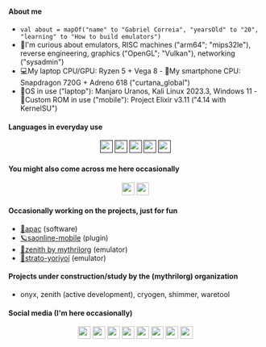 #### About me
* ``` val about = mapOf("name" to "Gabriel Correia", "yearsOld" to "20", "learning" to "How to build emulators") ```
* 🧅I'm curious about emulators, RISC machines ("arm64"; "mips32le"), reverse engineering, graphics ("OpenGL"; "Vulkan"), networking ("sysadmin")
* 💻My laptop CPU/GPU: Ryzen 5 + Vega 8 - 📱My smartphone CPU: Snapdragon 720G + Adreno 618 ("curtana_global")
* 🐧OS in use ("laptop"): Manjaro Uranos, Kali Linux 2023.3, Windows 11 - 🐡Custom ROM in use ("mobile"): Project Elixir v3.11 ("4.14 with KernelSU")

#### Languages in everyday use
<div align="center">
<a href=""><img src="https://img.shields.io/badge/C%2B%2B-00599C?style=for-the-badge&logo=c%2B%2B&logoColor=white" height="25px"></a>
<a href=""><img src="https://img.shields.io/badge/C-00599C?style=for-the-badge&logo=c&logoColor=white" height="25px"></a>
<a href=""><img src="https://img.shields.io/badge/Kotlin-0095D5?&style=for-the-badge&logo=kotlin&logoColor=white" height="25px"></a>
<a href=""><img src="https://img.shields.io/badge/Rust-black?style=for-the-badge&logo=rust&logoColor=#E57324" height="25px"></a>
<a href=""><img src="https://img.shields.io/badge/Python-3776AB.svg?style=for-the-badge&logo=Python&logoColor=white" height="25px"></a>
</div>

#### You might also come across me here occasionally
<div align="center">
<a href="https://leetcode.com/beloncode"><img src="https://img.shields.io/badge/LeetCode-000000?style=for-the-badge&logo=LeetCode&logoColor=#d16c06" height="25px"></a>
<a href="https://tryhackme.com/p/beloncode"><img src="https://img.shields.io/badge/-TryHackMe-%23212C42?style=for-the-badge&logo=tryhackme&logoColor=white" height="25px"></a>
</div>

#### Occasionally working on the projects, just for fun
- [🍙apac](https://github.com/beloncode/apac) (software)
- [🪐saonline-mobile](https://github.com/beloncode/saonline-mobile) (plugin)
- [🧪zenith by mythrilorg](https://github.com/mythrilorg/zenith) (emulator)
- [🗻strato-yoriyoi](https://github.com/beloncode/strato-yoriyoi) (emulator)

#### Projects under construction/study by the (mythrilorg) organization
- onyx, zenith (active development), cryogen, shimmer, waretool

#### Social media (I'm here occasionally)
<div align="center">
<a href="https://www.instagram.com/beloncode"><img src="https://img.shields.io/badge/Instagram-E4405F?style=for-the-badge&logo=instagram&logoColor=white" height="25px"></a>
<a href="https://www.reddit.com/u/beloncode"><img src="https://img.shields.io/badge/Reddit-%23FF4500.svg?style=for-the-badge&logo=Reddit&logoColor=white" height="25px"></a>
<a href="https://t.me/beloncode"><img src="https://img.shields.io/badge/Telegram-2CA5E0?style=for-the-badge&logo=telegram&logoColor=white" height="25px"></a>
<a href="https://discord.com/users/beloncode#0279"><img src="https://img.shields.io/badge/Discord-7289DA?style=for-the-badge&logo=discord&logoColor=white" height="25px"></a>
<a href="https://twitter.com/beloncode"><img src="https://img.shields.io/badge/Twitter-%231DA1F2.svg?style=for-the-badge&logo=Twitter&logoColor=white" height="25px"></a>
<a href="https://mastodon.social/@beloncode"><img src="https://img.shields.io/badge/Mastodon-6364FF?style=for-the-badge&logo=Mastodon&logoColor=white" height="25px"></a>
<a href="https://www.linkedin.com/in/gabriel-correia-970a84256/"><img src="https://img.shields.io/badge/LinkedIn-0077B5?style=for-the-badge&logo=LinkedIn&logoColor=white" height="25px"></a>
<a href="https://www.youtube.com/@beloncode"><img src="https://img.shields.io/badge/YouTube-%23FF0000.svg?style=for-the-badge&logo=YouTube&logoColor=white" height="25px"></a>
</div>
